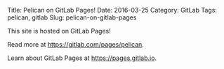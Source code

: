 Title: Pelican on GitLab Pages!
Date: 2016-03-25
Category: GitLab
Tags: pelican, gitlab
Slug: pelican-on-gitlab-pages

This site is hosted on GitLab Pages!

Read more at https://gitlab.com/pages/pelican.

Learn about GitLab Pages at https://pages.gitlab.io.
